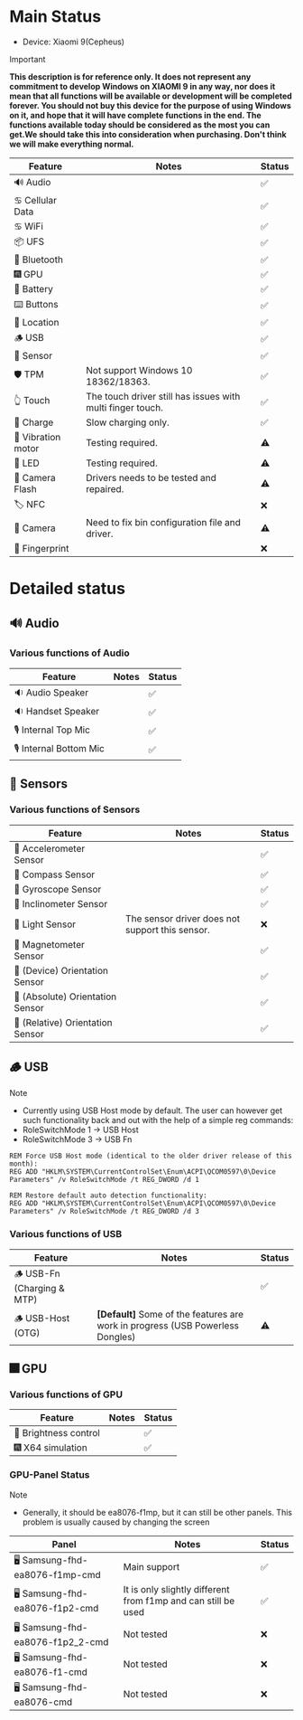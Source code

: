 # Main Status
- Device: Xiaomi 9(Cepheus)
> [!IMPORTANT]
> **This description is for reference only. It does not represent any commitment to develop Windows on XIAOMI 9 in any way, nor does it mean that all functions will be available or development will be completed forever. You should not buy this device for the purpose of using Windows on it, and hope that it will have complete functions in the end. The functions available today should be considered as the most you can get.We should take this into consideration when purchasing. Don't think we will make everything normal.**

| Feature                | Notes                                                                                   | Status         |
|------------------------|-----------------------------------------------------------------------------------------|----------------|
| 🔊 Audio               |                                                                                         | ✅            |
| ♋ Cellular Data       |                                                                                         | ✅            |
| ♋ WiFi                |                                                                                         | ✅            |
| 📦 UFS                 |                                                                                         | ✅            |
| 🔵 Bluetooth           |                                                                                         | ✅            |
| 🎆 GPU                 |                                                                                         | ✅            |
| 🔋 Battery             |                                                                                         | ✅            |
| ⌨️ Buttons             |                                                                                         | ✅            |
| 📌 Location            |                                                                                         | ✅            |
| 🪵 USB                 |                                                                                         | ✅            |
| 🧭 Sensor              |                                                                                         | ✅            |
| 🛡️ TPM                 | Not support Windows 10 18362/18363.                                                     | ✅            |
| 👆 Touch               | The touch driver still has issues with multi finger touch.                              | ✅            |
| 🔌 Charge              | Slow charging only.                                                                     | ✅            |
| 📳 Vibration motor     | Testing required.                                                                       | ⚠️            |
| 🔦 LED                 | Testing required.                                                                       | ⚠️            |
| 📸 Camera Flash        | Drivers needs to be tested and repaired.                                                | ⚠️            |
| 🏷️ NFC                 |                                                                                         | ❌            |
| 📸 Camera              | Need to fix bin configuration file and driver.                                          | ⚠️            |
| 🧬 Fingerprint         |                                                                                         | ❌            |

# Detailed status

## 🔊 Audio
### Various functions of Audio
| Feature                | Notes                                                                                   | Status         |
|------------------------|-----------------------------------------------------------------------------------------|----------------|
| 🔉 Audio Speaker       |                                                                                         | ✅            |
| 🔉 Handset Speaker     |                                                                                         | ✅            |
| 🎙️ Internal Top Mic    |                                                                                         | ✅            |
| 🎙️ Internal Bottom Mic |                                                                                         | ✅            |

## 🧭 Sensors
### Various functions of Sensors
| Feature                            | Notes                                                                                   | Status         |
|------------------------------------|-----------------------------------------------------------------------------------------|----------------|
| 🧭 Accelerometer Sensor            |                                                                                         | ✅            |
| 🧭 Compass Sensor                  |                                                                                         | ✅            |
| 🧭 Gyroscope Sensor                |                                                                                         | ✅            |
| 🧭 Inclinometer Sensor             |                                                                                         | ✅            |
| 🧭 Light Sensor                    | The sensor driver does not support this sensor.                                         | ❌            |
| 🧭 Magnetometer Sensor             |                                                                                         | ✅            |
| 🧭 (Device)   Orientation Sensor   |                                                                                         | ✅            |
| 🧭 (Absolute) Orientation Sensor   |                                                                                         | ✅            |
| 🧭 (Relative) Orientation Sensor   |                                                                                         | ✅            |

## 🪵 USB
> [!NOTE]
> - Currently using USB Host mode by default. The user can however get such functionality back and out with the help of a simple reg commands:
> - RoleSwitchMode 1 -> USB Host
> - RoleSwitchMode 3 -> USB Fn
```batch
REM Force USB Host mode (identical to the older driver release of this month):
REG ADD "HKLM\SYSTEM\CurrentControlSet\Enum\ACPI\QCOM0597\0\Device Parameters" /v RoleSwitchMode /t REG_DWORD /d 1
```
```batch
REM Restore default auto detection functionality:
REG ADD "HKLM\SYSTEM\CurrentControlSet\Enum\ACPI\QCOM0597\0\Device Parameters" /v RoleSwitchMode /t REG_DWORD /d 3
```

### Various functions of USB
| Feature                         | Notes                                                                                   | Status         |
|---------------------------------|-----------------------------------------------------------------------------------------|----------------|
| 🪵 USB-Fn   (Charging & MTP)   |                                                         	                                | ✅            |
| 🪵 USB-Host (OTG)              | **[Default]** Some of the features are work in progress (USB Powerless Dongles)          | ⚠️            |


## 🎆 GPU 
### Various functions of GPU
| Feature                | Notes                                                                                   | Status         |
|------------------------|-----------------------------------------------------------------------------------------|----------------|
| 📲 Brightness control  |                                                                                         | ✅            |
| 🎆 X64 simulation      |                                                                                         | ✅            |

### GPU-Panel Status
> [!NOTE]
> - Generally, it should be ea8076-f1mp, but it can still be other panels. This problem is usually caused by changing the screen

| Panel                          | Notes                                                                                   | Status         |
|---------------------------------|----------------------------------------------------------------------------------------|----------------|
| 🖥️ Samsung-fhd-ea8076-f1mp-cmd  | Main support                                                                            | ✅            |
| 🖥️ Samsung-fhd-ea8076-f1p2-cmd  | It is only slightly different from f1mp and can still be used                           | ✅            |
| 🖥️ Samsung-fhd-ea8076-f1p2_2-cmd| Not tested                                                                              | ❌            |
| 🖥️ Samsung-fhd-ea8076-f1-cmd    | Not tested                                                                              | ❌            |
| 🖥️ Samsung-fhd-ea8076-cmd       | Not tested                                                                              | ❌            |
